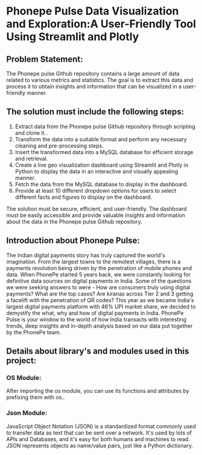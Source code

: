 # Phonepe Pulse Data Visualization and Exploration:A User-Friendly Tool Using Streamlit and Plotly
## Problem Statement:
   The Phonepe pulse Github repository contains a large amount of data related to
various metrics and statistics. The goal is to extract this data and process it to obtain
insights and information that can be visualized in a user-friendly manner.

## The solution must include the following steps:
1. Extract data from the Phonepe pulse Github repository through scripting and
clone it..
2. Transform the data into a suitable format and perform any necessary cleaning
and pre-processing steps.
3. Insert the transformed data into a MySQL database for efficient storage and
retrieval.
4. Create a live geo visualization dashboard using Streamlit and Plotly in Python
to display the data in an interactive and visually appealing manner.
5. Fetch the data from the MySQL database to display in the dashboard.
6. Provide at least 10 different dropdown options for users to select different
facts and figures to display on the dashboard.

The solution must be secure, efficient, and user-friendly. The dashboard must be
easily accessible and provide valuable insights and information about the data in the
Phonepe pulse Github repository.
## Introduction about Phonepe Pulse:
The Indian digital payments story has truly captured the world's imagination. From the largest towns to the remotest villages, there is a payments revolution being driven by the penetration of mobile phones and data.
When PhonePe started 5 years back, we were constantly looking for definitive data sources on digital payments in India. Some of the questions we were seeking answers to were - How are consumers truly using digital payments? What are the top cases? Are kiranas across Tier 2 and 3 getting a facelift with the penetration of QR codes?
This year as we became India's largest digital payments platform with 46% UPI market share, we decided to demystify the what, why and how of digital payments in India.
PhonePe Pulse is your window to the world of how India transacts with interesting trends, deep insights and in-depth analysis based on our data put together by the PhonePe team.

## Details about library's and modules used in this project:
### OS Module:
After importing the os module, you can use its functions and attributes by prefixing them with os.. 

### Json Module:
JavaScript Object Notation (JSON) is a standardized format commonly used to transfer data as text that can be sent over a network. It's used by lots of APIs and Databases, and it's easy for both humans and machines to read. JSON represents objects as name/value pairs, just like a Python dictionary. 




